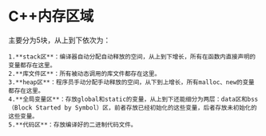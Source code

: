 # C++内存区域 #
主要分为5块，从上到下依次为：

    1.**stack区**：编译器自动分配自动释放的空间，从上到下增长，所有在函数内直接声明的变量都存在这里。
    2.**库文件区**：所有被动态调用的库文件都存在这里。
    3.**heap区**：程序员手动分配手动释放的空间，从下到上增长，所有malloc、new的变量都存在这里。
    4.**全局变量区**：存放global和static的变量，从上到下还能细分为两层：data区和bss（Block Started by Symbol）区，前者存放已经初始化的这些变量，后者存放未初始化的这些变量。
    5.**代码区**：存放编译好的二进制代码文件。
